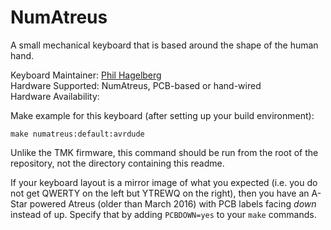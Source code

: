 NumAtreus
===

A small mechanical keyboard that is based around the shape of the human hand.


Keyboard Maintainer: [Phil Hagelberg](https://github.com/technomancy)  
Hardware Supported: NumAtreus, PCB-based or hand-wired  
Hardware Availability: 

Make example for this keyboard (after setting up your build environment):

    make numatreus:default:avrdude

Unlike the TMK firmware, this command should be run from the root of
the repository, not the directory containing this readme.

If your keyboard layout is a mirror image of what you expected (i.e. you do not get QWERTY on the left but YTREWQ on the right), then you have an A-Star powered Atreus (older than March 2016) with PCB labels facing *down* instead of up. Specify that by adding `PCBDOWN=yes` to your `make` commands.
